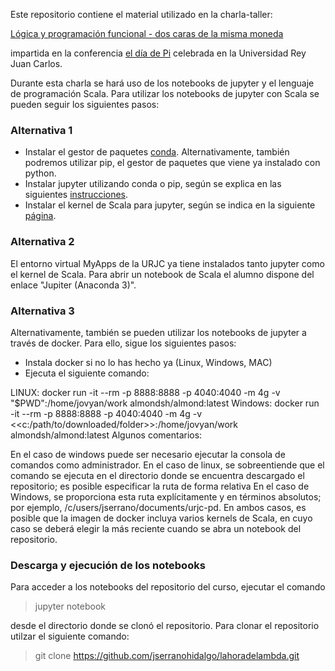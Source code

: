 Este repositorio contiene el material utilizado en la charla-taller:

[Lógica y programación funcional - dos caras de la misma moneda](https://docs.google.com/presentation/d/1kTiWcl-Er0ZPPr1DD62fwzzKztUbO9SKkw762S4TrJM/edit?usp=sharing)

impartida en la conferencia [el día de Pi](https://eventos.urjc.es/60207/detail/dia-de-pi-2021.html) celebrada en la Universidad Rey Juan Carlos.

Durante esta charla se hará uso de los notebooks de jupyter y el lenguaje de programación Scala. Para utilizar los notebooks de jupyter con Scala se pueden seguir los siguientes pasos: 

### Alternativa 1 

* Instalar el gestor de paquetes [conda](https://docs.conda.io/en/latest/miniconda.html). Alternativamente, también podremos utilizar pip, el gestor de paquetes que viene ya instalado con python. 
* Instalar jupyter utilizando conda o pip, según se explica en las siguientes [instrucciones](https://jupyter.org/install).
* Instalar el kernel de Scala para jupyter, según se indica en la siguiente [página](https://almond.sh/docs/quick-start-install).

### Alternativa 2

El entorno virtual MyApps de la URJC ya tiene instalados tanto jupyter como el kernel de Scala. Para abrir un notebook de Scala el alumno dispone del enlace "Jupiter (Anaconda 3)". 

### Alternativa 3

Alternativamente, también se pueden utilizar los notebooks de jupyter a través de docker. Para ello, sigue los siguientes pasos:

* Instala docker si no lo has hecho ya (Linux, Windows, MAC)
* Ejecuta el siguiente comando: 

LINUX: 
docker run -it --rm -p 8888:8888 -p 4040:4040 -m 4g -v "$PWD":/home/jovyan/work almondsh/almond:latest
Windows: 
docker run -it --rm -p 8888:8888 -p 4040:4040 -m 4g -v <<c:/path/to/downloaded/folder>>:/home/jovyan/work almondsh/almond:latest
Algunos comentarios:

En el caso de windows puede ser necesario ejecutar la consola de comandos como administrador. 
En el caso de linux, se sobreentiende que el comando se ejecuta en el directorio donde se encuentra descargado el repositorio; es posible especificar la ruta de forma relativa
En el caso de Windows, se proporciona esta ruta explícitamente y en términos absolutos; por ejemplo, /c/users/jserrano/documents/urjc-pd. 
En ambos casos, es posible que la imagen de docker incluya varios kernels de Scala, en cuyo caso se deberá elegir la más reciente cuando se abra un notebook del repositorio.

### Descarga y ejecución de los notebooks

Para acceder a los notebooks del repositorio del curso, ejecutar el comando 

> jupyter notebook 

desde el directorio donde se clonó el repositorio. Para clonar el repositorio utilzar el siguiente comando: 

> git clone https://github.com/jserranohidalgo/lahoradelambda.git

